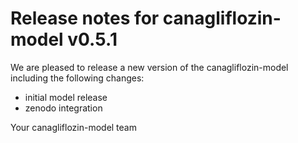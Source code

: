# Release notes for canagliflozin-model v0.5.1

We are pleased to release a new version of the canagliflozin-model including the 
following changes:

- initial model release
- zenodo integration

Your canagliflozin-model team
